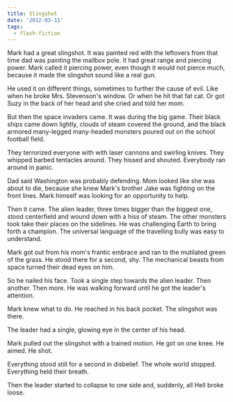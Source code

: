```yaml
---
title: Slingshot
date: '2012-03-11'
tags:
  - flash-fiction
---
```


Mark had a great slingshot. It was painted red with the leftovers from that time
dad was painting the mailbox pole. It had great range and piercing power. Mark
called it piercing power, even though it would not pierce much, because it made
the slingshot sound like a real gun.

<!-- truncate -->

He used it on different things, sometimes to further the cause of evil. Like
when he broke Mrs. Stevenson's window. Or when he hit that fat cat. Or got Suzy
in the back of her head and she cried and told her mom.

But then the space invaders came. It was during the big game. Their black ships
came down lightly, clouds of steam covered the ground, and the black armored
many-legged many-headed monsters poured out on the school football field.

They terrorized everyone with with laser cannons and swirling knives. They
whipped barbed tentacles around. They hissed and shouted. Everybody ran around
in panic.

Dad said Washington was probably defending. Mom looked like she was about to
die, because she knew Mark's brother Jake was fighting on the front lines. Mark
himself was looking for an opportunity to help.

Then it came. The alien leader, three times bigger than the biggest one, stood
centerfield and wound down with a hiss of steam. The other monsters took take
their places on the sidelines. He was challenging Earth to bring forth a
champion. The universal language of the travelling bully was easy to understand.

Mark got out from his mom's frantic embrace and ran to the mutilated green of
the grass. He stood there for a second, shy. The mechanical beasts from space
turned their dead eyes on him.

So he nailed his face. Took a single step towards the alien leader. Then
another. Then more. He was walking forward until he got the leader's attention.

Mark knew what to do. He reached in his back pocket. The slingshot was there.

The leader had a single, glowing eye in the center of his head.

Mark pulled out the slingshot with a trained motion. He got on one knee. He
aimed. He shot.

Everything stood still for a second in disbelief. The whole world stopped.
Everything held their breath.

Then the leader started to collapse to one side and, suddenly, all Hell broke
loose.
